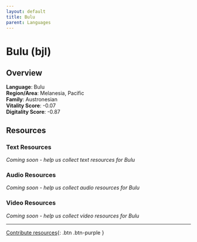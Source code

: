 ```yaml
---
layout: default
title: Bulu
parent: Languages
---
```


# Bulu (bjl)

## Overview

**Language**: Bulu  
**Region/Area**: Melanesia, Pacific  
**Family**: Austronesian  
**Vitality Score**: -0.07  
**Digitality Score**: -0.87  

## Resources

### Text Resources
*Coming soon - help us collect text resources for Bulu*

### Audio Resources
*Coming soon - help us collect audio resources for Bulu*

### Video Resources
*Coming soon - help us collect video resources for Bulu*

---

[Contribute resources](https://fairtrain.github.io/){: .btn .btn-purple }
